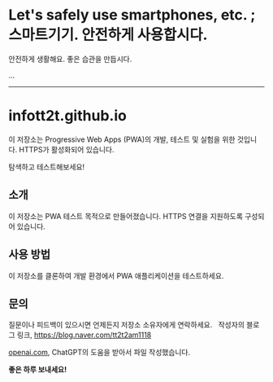 # Let's safely use smartphones, etc. ; 스마트기기. 안전하게 사용합시다.

안전하게 생활해요. 좋은 습관을 만듭시다.

...

---

# infott2t.github.io

이 저장소는 Progressive Web Apps (PWA)의 개발, 테스트 및 실험을 위한 것입니다. HTTPS가 활성화되어 있습니다.

탐색하고 테스트해보세요!

## 소개

이 저장소는 PWA 테스트 목적으로 만들어졌습니다. HTTPS 연결을 지원하도록 구성되어 있습니다.

## 사용 방법

이 저장소를 클론하여 개발 환경에서 PWA 애플리케이션을 테스트하세요.

## 문의

<p>질문이나 피드백이 있으시면 언제든지 저장소 소유자에게 연락하세요. 
&nbsp;&nbsp;작성자의 블로그 링크, <a href="https://blog.naver.com/tt2t2am1118">https://blog.naver.com/tt2t2am1118 </a>


<a href="https://openai.com">openai.com</a>, ChatGPT의 도움을 받아서 파일 작성했습니다.

 
 
<b>좋은 하루 보내세요!</b> </p>

